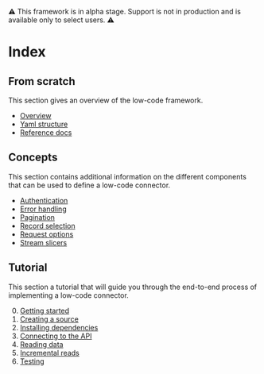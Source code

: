 :warning: This framework is in alpha stage. Support is not in production and is available only to select users. :warning:

# Index

## From scratch

This section gives an overview of the low-code framework.

- [Overview](overview.md)
- [Yaml structure](yaml-structure.md)
- [Reference docs](https://airbyte-cdk.readthedocs.io/en/latest/api/airbyte_cdk.sources.declarative.html)

## Concepts

This section contains additional information on the different components that can be used to define a low-code connector.

- [Authentication](authentication.md)
- [Error handling](error-handling.md)
- [Pagination](pagination.md)
- [Record selection](record-selector.md)
- [Request options](request-options.md)
- [Stream slicers](stream-slicers.md)

## Tutorial

This section a tutorial that will guide you through the end-to-end process of implementing a low-code connector.

0. [Getting started](tutorial/0-getting-started.md)
1. [Creating a source](tutorial/1-create-source.md)
2. [Installing dependencies](tutorial/2-install-dependencies.md)
3. [Connecting to the API](tutorial/3-connecting-to-the-API-source.md)
4. [Reading data](tutorial/4-reading-data.md)
5. [Incremental reads](tutorial/5-incremental-reads.md)
6. [Testing](tutorial/6-testing.md)
